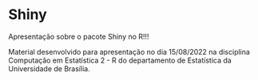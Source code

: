 # Shiny
Apresentação sobre o pacote Shiny no R!!! 

Material desenvolvido para apresentação no dia 15/08/2022 na disciplina Computação em Estatística 2 - R do departamento de Estatística da Universidade de Brasília.
